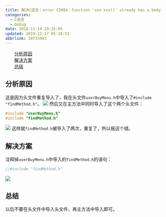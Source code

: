 ```yaml
---
title: 解决C语言：error C2084：function 'xxx xxx()' already has a body
categories: 
  - C语言
  - Debug
date: 2018-11-14 19:25:05
updated: 2019-12-17 05:18:51
abbrlink: 38f33943
---
```

<div id='my_toc'><a href="/blog/38f33943/#分析原因" class="header_2">分析原因</a>&nbsp;<br><a href="/blog/38f33943/#解决方案" class="header_2">解决方案</a>&nbsp;<br><a href="/blog/38f33943/#总结" class="header_2">总结</a>&nbsp;<br></div>
<style>.header_1{margin-left: 1em;}.header_2{margin-left: 2em;}.header_3{margin-left: 3em;}.header_4{margin-left: 4em;}.header_5{margin-left: 5em;}.header_6{margin-left: 6em;}</style>
<!--more-->
<script>if (navigator.platform.search('arm')==-1){document.getElementById('my_toc').style.display = 'none';}var e,p = document.getElementsByTagName('p');while (p.length>0) {e = p[0];e.parentElement.removeChild(e);}</script>

<!--end-->
## 分析原因 ##
这是因为头文件重复导入了，我在头文件`userBuyMenu.h`中导入了`#include "findMethod.h"`。
![](https://image-1257720033.cos.ap-shanghai.myqcloud.com/blog/C/debug/alredyHasABody/alreadyhasabody.png)
然后又在主方法中同时导入了这个两个头文件：
```c
#include "userBuyMenu.h"
#include "findMethod.h"
```
![](https://image-1257720033.cos.ap-shanghai.myqcloud.com/blog/C/debug/alredyHasABody/congfudaoru.png)
这样就`findMethod.h`被导入了两次，重复了，所以报这个错。
## 解决方案 ##
注释掉`userBuyMenu.h`中导入的`findMethod.h`的语句：
```c
//#include "findMethod.h"
```
![](https://image-1257720033.cos.ap-shanghai.myqcloud.com/blog/C/debug/alredyHasABody/zhushidiao.png)
## 总结 ##
以后不要在头文件中导入头文件，再主方法中导入即可。
